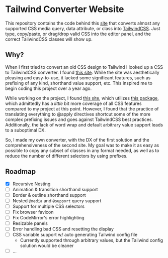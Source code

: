 # Tailwind Converter Website

This repository contains the code behind this [site](https://csstotailwind.vercel.app) that converts almost any supported CSS media query, data attribute, or class into [TailwindCSS](https://github.com/tailwindlabs/tailwindcss). Just type, copy/paste, or drag/drop valid CSS into the editor panel, and the correct TailwindCSS classes will show up.

## Why?

When I first tried to convert an old CSS design to Tailwind I looked up a CSS to TailwindCSS converter. I found [this site](https://tailwind-converter.netlify.app/). While the site was aesthetically pleasing and easy-to-use, it lacked some significant features, such as prefixing of any kind, shorthand value support, etc. This inspired me to begin coding this project over a year ago. 

While working on the project, I found [this site](https://transform.tools/css-to-tailwind), which utilizes [this package](https://github.com/Jackardios/css-to-tailwindcss), which admittedly has a *little* bit more coverage of all CSS features compared to my project at this point. However, I found that the practice of translating everything to @apply directives shortcut some of the more complex prefixing issues and goes against TailwindCSS best practices.  Additionally, the lack of word wrap and default arbitrary value support leads to a suboptimal DX.

So, I made my own converter, with the DX of the first solution and the comprehensiveness of the second site. My goal was to make it as easy as possible to copy any subset of classes in any format needed, as well as to reduce the number of different selectors by using prefixes.

## Roadmap

- [x] Recursive Nesting
- [ ] Animation & transition shorthand support
- [ ] Border & outline shorthand support
- [ ] Nested `@media` and `@support` query support
- [ ] Support for multiple CSS selectors
- [ ] Fix browser favicon
- [ ] Fix CodeMirror's error highlighting 
- [ ] Resizable panels
- [ ] Error handling bad CSS and resetting the display
- [ ] CSS variable support w/ auto generating Tailwind config file
	- Currently supported through arbitrary values, but the Tailwind config solution would be cleaner
- [ ] ...
